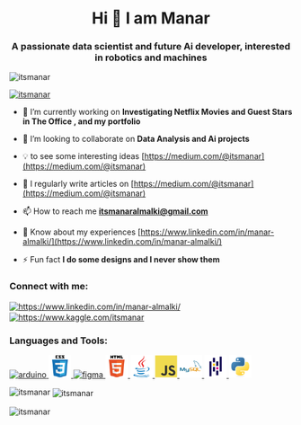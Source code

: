 <h1 align="center">Hi 👋 I am Manar</h1>
<h3 align="center">A passionate data scientist and future Ai developer, interested in robotics and machines</h3>

<p align="left"> <img src="https://komarev.com/ghpvc/?username=itsmanar&label=Profile%20views&color=0e75b6&style=flat" alt="itsmanar" /> </p>

<p align="left"> <a href="https://github.com/ryo-ma/github-profile-trophy"><img src="https://github-profile-trophy.vercel.app/?username=itsmanar" alt="itsmanar" /></a> </p>

- 🔭 I’m currently working on **Investigating Netflix Movies and Guest Stars in The Office , and my portfolio**

- 👯 I’m looking to collaborate on **Data Analysis and Ai projects**

- 💡 to see some interesting ideas [https://medium.com/@itsmanar](https://medium.com/@itsmanar)

- 📝 I regularly write articles on [https://medium.com/@itsmanar](https://medium.com/@itsmanar)

- 📫 How to reach me **itsmanaralmalki@gmail.com**

- 📄 Know about my experiences [https://www.linkedin.com/in/manar-almalki/](https://www.linkedin.com/in/manar-almalki/)

- ⚡ Fun fact **I do some designs and I never show them**

<h3 align="left">Connect with me:</h3>
<p align="left">
<a href="https://linkedin.com/in/https://www.linkedin.com/in/manar-almalki/" target="blank"><img align="center" src="https://raw.githubusercontent.com/rahuldkjain/github-profile-readme-generator/master/src/images/icons/Social/linked-in-alt.svg" alt="https://www.linkedin.com/in/manar-almalki/" height="30" width="40" /></a>
<a href="https://kaggle.com/https://www.kaggle.com/itsmanar" target="blank"><img align="center" src="https://raw.githubusercontent.com/rahuldkjain/github-profile-readme-generator/master/src/images/icons/Social/kaggle.svg" alt="https://www.kaggle.com/itsmanar" height="30" width="40" /></a>
</p>

<h3 align="left">Languages and Tools:</h3>
<p align="left"> <a href="https://www.arduino.cc/" target="_blank" rel="noreferrer"> <img src="https://cdn.worldvectorlogo.com/logos/arduino-1.svg" alt="arduino" width="40" height="40"/> </a> <a href="https://www.w3schools.com/css/" target="_blank" rel="noreferrer"> <img src="https://raw.githubusercontent.com/devicons/devicon/master/icons/css3/css3-original-wordmark.svg" alt="css3" width="40" height="40"/> </a> <a href="https://www.figma.com/" target="_blank" rel="noreferrer"> <img src="https://www.vectorlogo.zone/logos/figma/figma-icon.svg" alt="figma" width="40" height="40"/> </a> <a href="https://www.w3.org/html/" target="_blank" rel="noreferrer"> <img src="https://raw.githubusercontent.com/devicons/devicon/master/icons/html5/html5-original-wordmark.svg" alt="html5" width="40" height="40"/> </a> <a href="https://www.java.com" target="_blank" rel="noreferrer"> <img src="https://raw.githubusercontent.com/devicons/devicon/master/icons/java/java-original.svg" alt="java" width="40" height="40"/> </a> <a href="https://developer.mozilla.org/en-US/docs/Web/JavaScript" target="_blank" rel="noreferrer"> <img src="https://raw.githubusercontent.com/devicons/devicon/master/icons/javascript/javascript-original.svg" alt="javascript" width="40" height="40"/> </a> <a href="https://www.mysql.com/" target="_blank" rel="noreferrer"> <img src="https://raw.githubusercontent.com/devicons/devicon/master/icons/mysql/mysql-original-wordmark.svg" alt="mysql" width="40" height="40"/> </a> <a href="https://pandas.pydata.org/" target="_blank" rel="noreferrer"> <img src="https://raw.githubusercontent.com/devicons/devicon/2ae2a900d2f041da66e950e4d48052658d850630/icons/pandas/pandas-original.svg" alt="pandas" width="40" height="40"/> </a> <a href="https://www.python.org" target="_blank" rel="noreferrer"> <img src="https://raw.githubusercontent.com/devicons/devicon/master/icons/python/python-original.svg" alt="python" width="40" height="40"/> </a> </p>

<p><img align="left" src="https://github-readme-stats.vercel.app/api/top-langs?username=itsmanar&show_icons=true&locale=en&layout=compact" alt="itsmanar" /></p>

<p>&nbsp;<img align="center" src="https://github-readme-stats.vercel.app/api?username=itsmanar&show_icons=true&locale=en" alt="itsmanar" /></p>

<p><img align="center" src="https://github-readme-streak-stats.herokuapp.com/?user=itsmanar&" alt="itsmanar" /></p>

